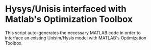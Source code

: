 # Hysys/Unisis interfaced with Matlab's Optimization Toolbox
This script auto-generates the necessary MATLAB code in order to interface an existing Unisim/Hysis model with MATLAB's Optimization Toolbox. 
